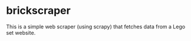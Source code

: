 # brickscraper
This is a simple web scraper (using scrapy) that fetches data from a Lego set website.
